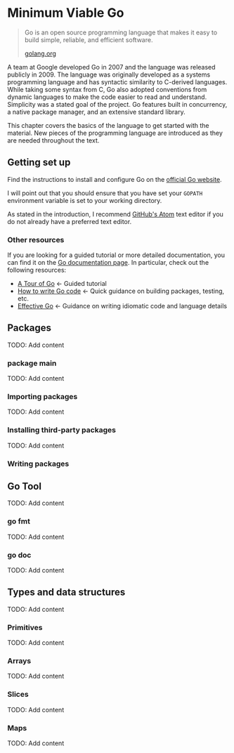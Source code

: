# Minimum Viable Go

> Go is an open source programming language that makes it easy to build simple, reliable, and efficient software.
> 
> [golang.org](golang.org)

A team at Google developed Go in 2007 and the language was released publicly in 2009. The language was originally developed as a systems programming language and has syntactic similarity to C-derived languages. While taking some syntax from C, Go also adopted conventions from dynamic languages to make the code easier to read and understand. Simplicity was a stated goal of the project. Go features built in concurrency, a native package manager, and an extensive standard library.

This chapter covers the basics of the language to get started with the material. New pieces of the programming language are introduced as they are needed throughout the text.

## Getting set up

Find the instructions to install and configure Go on the [official Go website](https://golang.org/doc/install).

I will point out that you should ensure that you have set your `GOPATH` environment variable is set to your working directory.

As stated in the introduction, I recommend [GitHub's Atom](https://atom.io/) text editor if you do not already have a preferred text editor.

### Other resources

If you are looking for a guided tutorial or more detailed documentation, you can find it on the [Go documentation page](https://golang.org/doc/). In particular, check out the following resources:

* [A Tour of Go](https://tour.golang.org/) <- Guided tutorial
* [How to write Go code](https://golang.org/doc/code.html) <- Quick guidance on building packages, testing, etc.
* [Effective Go](https://golang.org/doc/effective_go.html) <- Guidance on writing idiomatic code and language details


## Packages

TODO: Add content

### package main

TODO: Add content

### Importing packages

TODO: Add content

### Installing third-party packages

TODO: Add content

### Writing packages

## Go Tool

TODO: Add content

### go fmt

TODO: Add content

### go doc

TODO: Add content

## Types and data structures

TODO: Add content

### Primitives

TODO: Add content

### Arrays

TODO: Add content

### Slices

TODO: Add content

### Maps

TODO: Add content
